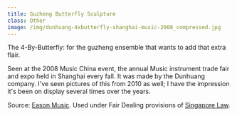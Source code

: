 ```yaml
---
title: Guzheng Butterfly Sculpture
class: Other
image: /img/dunhuang-4xbutterfly-shanghai-music-2008_compressed.jpg
---
```

The 4-By-Butterfly: for the guzheng ensemble that wants to add that extra flair.

Seen at the 2008 Music China event, the annual Music instrument trade fair and expo held in Shanghai every fall. It was made by the Dunhuang company. I've seen pictures of this from 2010 as well; I have the impression it's been on display several times over the years.

Source: [Eason Music](http://tansungwah.blogspot.com/2008/11/more-photos-from-shanghai-music-fair.html).  Used under Fair Dealing provisions of [Singapore Law](http://www.singaporelaw.sg/sglaw/laws-of-singapore/commercial-law/chapter-12).
